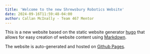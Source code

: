 ```yaml
---
title: 'Welcome to the new Shrewsbury Robotics Website'
date: 2024-09-16T11:59:48-04:00
author: Callan McInally - Team 467 Mentor
---
```


This is a new website based on the static website generator [hugo](https://gohugo.io/) that allows for easy creation of website content using [Markdown](https://www.markdownguide.org/basic-syntax/).

The website is auto-generated and hosted on [Github Pages](https://pages.github.com). 